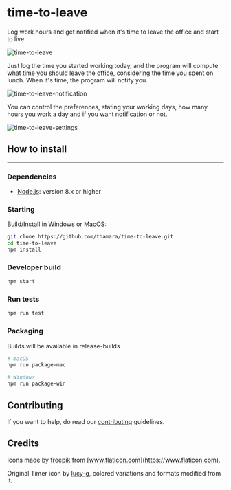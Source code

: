 # time-to-leave
Log work hours and get notified when it's time to leave the office and start to live.

![time-to-leave](https://user-images.githubusercontent.com/846063/64999051-c9a51000-d8bc-11e9-8280-dea5be7774e3.png)


Just log the time you started working today, and the program will compute what time you should leave the office, considering the time you spent on lunch. When it's time, the program will notify you.

![time-to-leave-notification](https://user-images.githubusercontent.com/846063/64999052-c9a51000-d8bc-11e9-9ed5-9e500d084a65.png)

You can control the preferences, stating your working days, how many hours you work a day and if you want notification or not.

![time-to-leave-settings](https://user-images.githubusercontent.com/846063/64999053-c9a51000-d8bc-11e9-98e6-00442ab977cc.png)


## How to install
---

### Dependencies
- [Node.js](https://nodejs.org/en/): version 8.x or higher

### Starting

Build/Install in Windows or MacOS:

```bash
git clone https://github.com/thamara/time-to-leave.git
cd time-to-leave
npm install
```

### Developer build

```bash
npm start
```

### Run tests

```bash
npm run test
```

### Packaging
Builds will be available in release-builds

```bash
# macOS
npm run package-mac

# Windows
npm run package-win
```

## Contributing

If you want to help, do read our [contributing](CONTRIBUTING.md) guidelines.


## Credits
Icons made by [freepik](https://www.flaticon.com/authors/freepik) from [www.flaticon.com](https://www.flaticon.com).

Original Timer icon by [lucy-g](https://icon-icons.com/icon/timer/121243), colored variations and formats modified from it.
